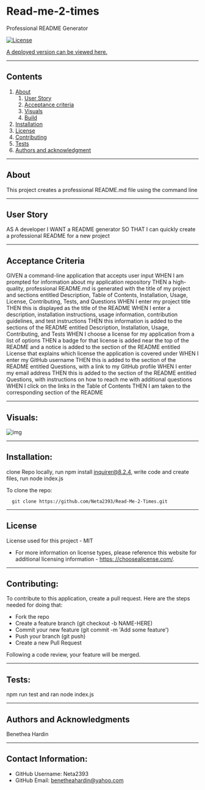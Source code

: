 
  
# Read-me-2-times

  Professional README Generator

  [![License](https://img.shields.io/badge/License-MIT-yellow.svg)](https://opensource.org/licenses/MIT)

  [A deployed version can be viewed here.]( https://github.com/Neta2393/Read-Me-2-Times)
  
---
## Contents

1. [About](#about)
    1. [User Story](#user%20story)
    2. [Acceptance criteria](#acceptance%20criteria)
    3. [Visuals](#visuals)
    4. [Build](#build)
2. [Installation](#installation)
3. [License](#license)
4. [Contributing](#contributing)
5. [Tests](#tests)
6. [Authors and acknowledgment](#authors%20and%20acknowledgment)

---
## About

  This project creates a professional README.md file using the command line

---

## User Story
AS A developer
I WANT a README generator
SO THAT I can quickly create a professional README for a new project

---

## Acceptance Criteria
GIVEN a command-line application that accepts user input
WHEN I am prompted for information about my application repository
THEN a high-quality, professional README.md is generated with the title of my project and sections entitled Description, Table of Contents, Installation, Usage, License, Contributing, Tests, and Questions
WHEN I enter my project title
THEN this is displayed as the title of the README
WHEN I enter a description, installation instructions, usage information, contribution guidelines, and test instructions
THEN this information is added to the sections of the README entitled Description, Installation, Usage, Contributing, and Tests
WHEN I choose a license for my application from a list of options
THEN a badge for that license is added near the top of the README and a notice is added to the section of the README entitled License that explains which license the application is covered under
WHEN I enter my GitHub username
THEN this is added to the section of the README entitled Questions, with a link to my GitHub profile
WHEN I enter my email address
THEN this is added to the section of the README entitled Questions, with instructions on how to reach me with additional questions
WHEN I click on the links in the Table of Contents
THEN I am taken to the corresponding section of the README
  
---
## Visuals:

  ![img]()

---

## Installation:
  clone Repo locally, run npm install inquirer@8.2.4, write code and create files, run node index.js

  To clone the repo:
  
      git clone https://github.com/Neta2393/Read-Me-2-Times.git
  
---

## License
  License used for this project - MIT
  * For more information on license types, please reference this website
  for additional licensing information - [https: //choosealicense.com/](https://choosealicense.com/).

---

## Contributing:
  
  To contribute to this application, create a pull request.
  Here are the steps needed for doing that:
  - Fork the repo
  - Create a feature branch (git checkout -b NAME-HERE)
  - Commit your new feature (git commit -m 'Add some feature')
  - Push your branch (git push)
  - Create a new Pull Request

  Following a code review, your feature will be merged.


---

## Tests:
  npm run test and ran node index.js

---

## Authors and Acknowledgments
  Benethea Hardin

---

## Contact Information:
* GitHub Username: Neta2393
* GitHub Email: benetheahardin@yahoo.com
  

